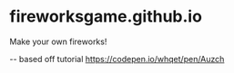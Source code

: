 # fireworksgame.github.io
Make your own fireworks!


-- based off tutorial https://codepen.io/whqet/pen/Auzch
